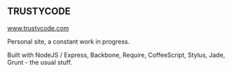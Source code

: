 ## TRUSTYCODE

www.trustycode.com

Personal site, a constant work in progress.

Built with NodeJS / Express, Backbone, Require, CoffeeScript, Stylus, Jade, Grunt - the usual stuff.
